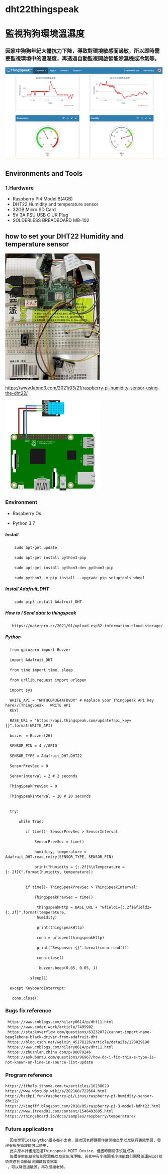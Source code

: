 # dht22thingspeak
<h1>監視狗狗環境溫濕度</h1>
<h3>因家中狗狗年紀大體抗力下降，導致對環境敏感而過敏，所以即時需要監視環境中的溫溼度，再透過自動監視開啟智能除濕機或冷氣等。</h3>

<img src="https://github.com/joanneyu03/dht22thingspeak/blob/main/Thingspeak%20Chart.PNG" width="500" High="300">

<h2>Environments and Tools</h2>

<h3>1.Hardware</h3>

 - Raspberry Pi4 Model B(4GB)
 - DHT22 Humidity and temperature sensor
 - 32GB Micro SD Card
 - 5V 3A PSU USB C UK Plug
 - SOLDERLESS BREADBOARD MB-102

<h2>how to set your DHT22  Humidity and temperature sensor</h2>

<img src="https://github.com/joanneyu03/dht22thingspeak/blob/main/DHT22_sensor1.jpg" width="300" High="200">

https://www.labno3.com/2021/03/21/raspberry-pi-humidity-sensor-using-the-dht22/

<img src="圖片文件/dht22_circuit diagram.PNG" width="300" High="200">

<h3>Environment</h3>
  <tr><td bgcolor=#3C3C3C>  
 
   - Raspberry Os
 
   - Python 3.7 
 
 </td></tr>
   
   
   <h5> Install</h5> 
<tr><td bgcolor=#3C3C3C>  
 
        sudo apt-get update
 
        sudo apt-get install python3-pip
 
        sudo apt-get install python3-dev python3-pip
 
        sudo python3 -m pip install --upgrade pip setuptools wheel

 
 </td></tr>
 
  <h5> Install Adafruit_DHT</h5> 
<tr><td bgcolor=#3C3C3C>  
 
        sudo pip3 install Adafruit_DHT
 
 </td></tr>
 

   <h5> How to I Send data to thingspeak</h5> 
<tr><td bgcolor=#3C3C3C>  
 
       https://makerpro.cc/2021/01/upload-esp32-information-cloud-storage/

 </td></tr>


  <h5>Python</h5> 
<tr><td bgcolor=#3C3C3C>  
 
      from gpiozero import Buzzer
 
      import Adafruit_DHT
 
      from time import time, sleep
 
      from urllib.request import urlopen
 
      import sys
 
      WRITE_API = "NMTQCB43E4AFDVDX" # Replace your ThingSpeak API key here//(ThingSpeak   WRITE API 
      KEY)
 
      BASE_URL = "https://api.thingspeak.com/update?api_key={}".format(WRITE_API)  
     
      buzzer = Buzzer(26)
 
      SENSOR_PIN = 4 //GPIO
 
      SENSOR_TYPE = Adafruit_DHT.DHT22
 
      SensorPrevSec = 0
 
      SensorInterval = 2 # 2 seconds
 
      ThingSpeakPrevSec = 0
 
      ThingSpeakInterval = 20 # 20 seconds
 
 
      try:
 
          while True:
 
             if time()- SensorPrevSec > SensorInterval:
 
                 SensorPrevSec = time()
 
                 humidity, temperature = Adafruit_DHT.read_retry(SENSOR_TYPE, SENSOR_PIN)
 
                 print("Humidity = {:.2f}%\tTemperature = {:.2f}C".format(humidity, temperature))
 
 
             if time()- ThingSpeakPrevSec > ThingSpeakInterval:
 
                 ThingSpeakPrevSec = time()
 
                  thingspeakHttp = BASE_URL + "&field1={:.2f}&field2={:.2f}".format(temperature, 
                  humidity)
 
                  print(thingspeakHttp)
 
                  conn = urlopen(thingspeakHttp)
 
                  print("Response: {}".format(conn.read()))
      
                  conn.close()
 
                   buzzer.beep(0.05, 0.05, 1)
 
               sleep(1)
 
      except KeyboardInterrupt:
 
       conn.close()

 </td></tr>
 
 
 
  <h3> Bugs fix reference </h3> 
    <tr><td bgcolor=#3C3C3C>  
 
     https://www.cnblogs.com/hilary0614/p/dht11.html
     https://www.coder.work/article/7495902
     https://stackoverflow.com/questions/63232072/cannot-import-name-beaglebone-black-driver-from-adafruit-dht
     https://blog.csdn.net/weixin_45178126/article/details/120829198
     https://www.cnblogs.com/hilary0614/p/dht11.html
     https://zhuanlan.zhihu.com/p/98079246
     https://askubuntu.com/questions/96967/how-do-i-fix-this-e-type-is-not-known-on-line-in-source-list-update


 </td></tr>


<h3> Program reference </h3> 
    <tr><td bgcolor=#3C3C3C>  
 
    https://ithelp.ithome.com.tw/articles/10238029
    https://www.w3study.wiki/a/202108/722664.html
    http://hackpi.fun/raspberry-pi/Linux/raspberry-pi-humidity-sensor-dht22/
    https://kingfff.blogspot.com/2018/05/raspberry-pi-3-model-bdht22.html
    https://www.itread01.com/content/1546493605.html
    https://thingsboard.io/docs/samples/raspberry/temperature/

 </td></tr>
 
 
 <h3>Future applications </h3> 
    <tr><td bgcolor=#3C3C3C>  
 
      因剛學習IoT及Python很多都不太會，這次因老師課程作業開始自學以及購買書籍學習，發現有很多領域都可以使用，
      此次原本計畫是透過Thingspeak MQTT Device，但因時間關係沒能成功....
      後續專案能結合智能除濕機以及空氣清淨機，若家中有小孩跟毛小孩能自行開發並運用IoT技術來達到自動偵測開啟智能家電
     ，可以降低過敏源，再次感謝老師。

 </td></tr>
    
